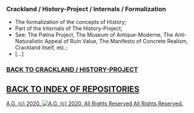### Crackland / History-Project / Internals / Formalization
* The formalization of the concepts of History;
* Part of the Internals of The History-Project;
* See: The Patina Project, The Museum of Antique-Moderne, The Anti-Naturalistic Appeal of Ruin Value, The Manifesto of Concrete Realism, Crackland itself, etc.;
* [...]

### [BACK TO CRACKLAND / HISTORY-PROJECT](https://github.com/antiface/Crackland/tree/master/History-Project)
## [BACK TO INDEX OF REPOSITORIES](https://github.com/antiface/Index)

[A.G. (c) 2020. ![A.G. (c) 2020. All Rights Reserved](https://historiotheque.files.wordpress.com/2016/11/ag_signature_official_2015_50px_cropped.jpg) All Rights Reserved.](http://alexgagnon.com)
